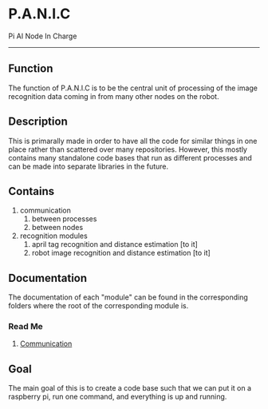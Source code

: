 # P.A.N.I.C

Pi AI Node In Charge

---

## Function

The function of P.A.N.I.C is to be the central unit of processing of the image recognition data coming in from many other nodes on the robot.

## Description

This is primarally made in order to have all the code for similar things in one place rather than scattered over many repositories. However, this mostly contains many standalone code bases that run as different processes and can be made into separate libraries in the future.

## Contains

1. communication
   1. between processes
   2. between nodes
2. recognition modules
   1. april tag recognition and distance estimation [to it]
   2. robot image recognition and distance estimation [to it]

## Documentation

The documentation of each "module" can be found in the corresponding folders where the root of the corresponding module is.

### Read Me

1. [Communication](communication/README.md)

## Goal

The main goal of this is to create a code base such that we can put it on a raspberry pi, run one command, and everything is up and running.
